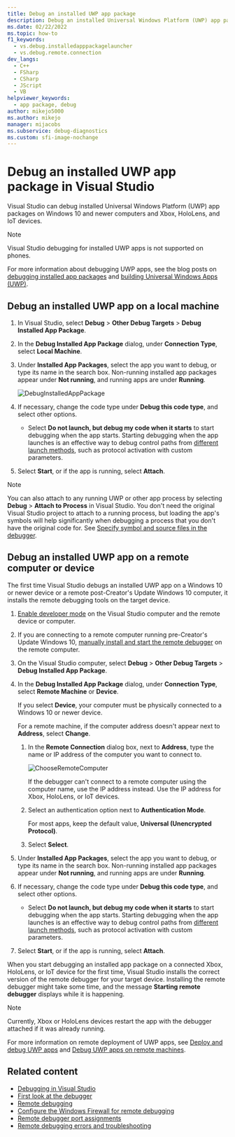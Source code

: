 ```yaml
---
title: Debug an installed UWP app package
description: Debug an installed Universal Windows Platform (UWP) app package in Visual Studio on Windows 10 and newer computers, Xbox, and Internet of Things (IoT) devices.
ms.date: 02/22/2022
ms.topic: how-to
f1_keywords:
  - vs.debug.installedapppackagelauncher
  - vs.debug.remote.connection
dev_langs:
  - C++
  - FSharp
  - CSharp
  - JScript
  - VB
helpviewer_keywords:
  - app package, debug
author: mikejo5000
ms.author: mikejo
manager: mijacobs
ms.subservice: debug-diagnostics
ms.custom: sfi-image-nochange
---
```


# Debug an installed UWP app package in Visual Studio

Visual Studio can debug installed Universal Windows Platform (UWP) app packages on Windows 10 and newer computers and Xbox, HoloLens, and IoT devices.

> [!NOTE]
> Visual Studio debugging for installed UWP apps is not supported on phones.

For more information about debugging UWP apps, see the blog posts on [debugging installed app packages](https://devblogs.microsoft.com/devops/updates-for-debugging-installed-app-packages-in-visual-studio-2015-update-2/) and [building Universal Windows Apps (UWP)](https://devblogs.microsoft.com/visualstudio/universal-windows-apps-targeting-windows-10-anniversary-sdk/).

## Debug an installed UWP app on a local machine

1. In Visual Studio, select **Debug** > **Other Debug Targets** > **Debug Installed App Package**.

1. In the **Debug Installed App Package** dialog, under **Connection Type**, select **Local Machine**.

1. Under **Installed App Packages**, select the app you want to debug, or type its name in the search box. Non-running installed app packages appear under **Not running**, and running apps are under **Running**.

   ![DebugInstalledAppPackage](../debugger/media/debug-installed-app-pkg.png "DebugInstalledAppPackage")

1. If necessary, change the code type under **Debug this code type**, and select other options.
   - Select **Do not launch, but debug my code when it starts** to start debugging when the app starts. Starting debugging when the app launches is an effective way to debug control paths from [different launch methods](/windows/uwp/xbox-apps/automate-launching-uwp-apps), such as protocol activation with custom parameters.

1. Select **Start**, or if the app is running, select **Attach**.

> [!NOTE]
> You can also attach to any running UWP or other app process by selecting **Debug** > **Attach to Process** in Visual Studio. You don't need the original Visual Studio project to attach to a running process, but loading the app's symbols will help significantly when debugging a process that you don't have the original code for. See [Specify symbol and source files in the debugger](specify-symbol-dot-pdb-and-source-files-in-the-visual-studio-debugger.md).

## <a name="remote"></a> Debug an installed UWP app on a remote computer or device

The first time Visual Studio debugs an installed UWP app on a Windows 10 or newer device or a remote post-Creator's Update Windows 10 computer, it installs the remote debugging tools on the target device.

1. [Enable developer mode](/windows/uwp/get-started/enable-your-device-for-development) on the Visual Studio computer and the remote device or computer.

1. If you are connecting to a remote computer running pre-Creator's Update Windows 10, [manually install and start the remote debugger](../debugger/remote-debugging.md) on the remote computer.

1. On the Visual Studio computer, select **Debug** > **Other Debug Targets** > **Debug Installed App Package**.

1. In the **Debug Installed App Package** dialog, under **Connection Type**, select **Remote Machine** or **Device**.

   If you select **Device**, your computer must be physically connected to a Windows 10 or newer device.

   For a remote machine, if the computer address doesn't appear next to **Address**, select **Change**.

   1. In the **Remote Connection** dialog box, next to **Address**, type the name or IP address of the computer you want to connect to.

      ![ChooseRemoteComputer](../debugger/media/debug-remote-app-pkg.png "ChooseRemoteComputer")

      If the debugger can't connect to a remote computer using the computer name, use the IP address instead. Use the IP address for Xbox, HoloLens, or IoT devices.
   1. Select an authentication option next to **Authentication Mode**.

      For most apps, keep the default value, **Universal (Unencrypted Protocol)**.
   1. Select **Select**.

1. Under **Installed App Packages**, select the app you want to debug, or type its name in the search box. Non-running installed app packages appear under **Not running**, and running apps are under **Running**.

1. If necessary, change the code type under **Debug this code type**, and select other options.
   - Select **Do not launch, but debug my code when it starts** to start debugging when the app starts. Starting debugging when the app launches is an effective way to debug control paths from [different launch methods](/windows/uwp/xbox-apps/automate-launching-uwp-apps), such as protocol activation with custom parameters.

1. Select **Start**, or if the app is running, select **Attach**.

When you start debugging an installed app package on a connected Xbox, HoloLens, or IoT device for the first time, Visual Studio installs the correct version of the remote debugger for your target device. Installing the remote debugger might take some time, and the message **Starting remote debugger** displays while it is happening.

> [!NOTE]
> Currently, Xbox or HoloLens devices restart the app with the debugger attached if it was already running.

For more information on remote deployment of UWP apps, see [Deploy and debug UWP apps](/windows/uwp/debug-test-perf/deploying-and-debugging-uwp-apps#advanced-remote-deployment-options) and [Debug UWP apps on remote machines](run-windows-store-apps-on-a-remote-machine.md).

## Related content

- [Debugging in Visual Studio](../debugger/index.yml)
- [First look at the debugger](../debugger/debugger-feature-tour.md)
- [Remote debugging](../debugger/remote-debugging.md)
- [Configure the Windows Firewall for remote debugging](../debugger/configure-the-windows-firewall-for-remote-debugging.md)
- [Remote debugger port assignments](../debugger/remote-debugger-port-assignments.md)
- [Remote debugging errors and troubleshooting](../debugger/remote-debugging-errors-and-troubleshooting.md)
